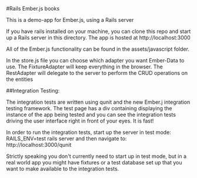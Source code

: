 #Rails Ember.js books

This is a demo-app for Ember.js, using a Rails server

If you have rails installed on your machine, you can clone this repo and start up a Rails server in this directory. The app is hosted at http://localhost:3000

All of the Ember.js functionality can be found in the assets/javascript folder.

In the store.js file you can choose which adapter you want Ember-Data to use. The FixtureAdapter will keep everything in the browser. The RestAdapter will delegate to the server to perform the CRUD operations on the entities

##Integration Testing:

The integration tests are written using qunit and the new Ember.j integration testing framework. The test page has a div containing displaying the instance of the app being tested and you can see the integration tests driving the user interface right in front of your eyes. It is fast!

In order to run the integration tests, start up the server in test mode:
RAILS_ENV=test rails server
and then navigate to:
http://localhost:3000/qunit

Strictly speaking you don't currently need to start up in test mode, but in a real world app you might have fixtures or a test database set up that you want to make available to the integration tests.


